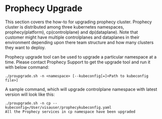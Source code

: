 # Prophecy Upgrade

This section covers the how-to for upgrading prophecy cluster. Prophecy cluster is distributed among three kubernetes namespaces, prophecy(platform), cp(controlplane) and dp(dataplane). Note that customer might have multiple controlplanes and dataplanes in their environment depending upon there team structure and how many clusters they want to deploy.

Prophecy upgrade tool can be used to upgrade a particular namespace at a time. Please contact Prophecy Support to get the upgrade tool and run it with below command:

```
./proupgrade.sh -n <namespace> [--kubeconfig[=]<Path to kubeconfig file>]

```
A sample command, which will upgrade controlplane namespace with latest version will look like this:

```
./proupgrade.sh -n cp --kubeconfig=/User/visauser/prophecykubeconfig.yaml
All the Prophecy services in cp namespace have been upgraded
```
